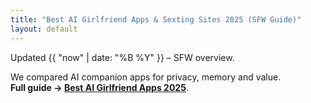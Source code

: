 ```yaml
---
title: "Best AI Girlfriend Apps & Sexting Sites 2025 (SFW Guide)"
layout: default
---
```


Updated {{ "now" | date: "%B %Y" }} – SFW overview.

We compared AI companion apps for privacy, memory and value.  
**Full guide → [Best AI Girlfriend Apps 2025](https://www.aisextinghub.com/blog/best-ai-girlfriend-apps-2025)**.

